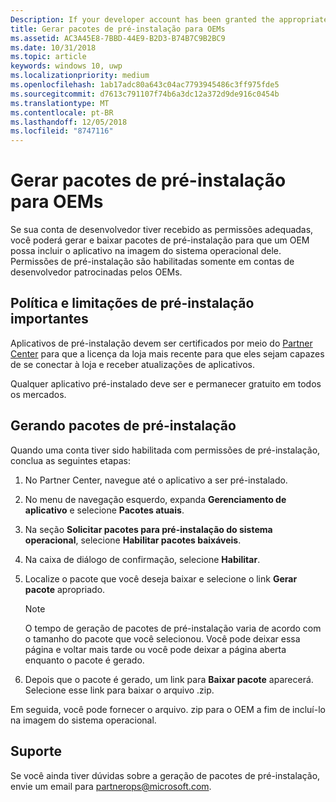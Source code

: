 ```yaml
---
Description: If your developer account has been granted the appropriate permissions, you can generate and download preinstall packages so that an OEM can include your app in their OS image.
title: Gerar pacotes de pré-instalação para OEMs
ms.assetid: AC3A45E8-7BBD-44E9-B2D3-B74B7C9B2BC9
ms.date: 10/31/2018
ms.topic: article
keywords: windows 10, uwp
ms.localizationpriority: medium
ms.openlocfilehash: 1ab17adc80a643c04ac7793945486c3ff975fde5
ms.sourcegitcommit: d7613c791107f74b6a3dc12a372d9de916c0454b
ms.translationtype: MT
ms.contentlocale: pt-BR
ms.lasthandoff: 12/05/2018
ms.locfileid: "8747116"
---
```

# <a name="generate-preinstall-packages-for-oems"></a>Gerar pacotes de pré-instalação para OEMs

Se sua conta de desenvolvedor tiver recebido as permissões adequadas, você poderá gerar e baixar pacotes de pré-instalação para que um OEM possa incluir o aplicativo na imagem do sistema operacional dele. Permissões de pré-instalação são habilitadas somente em contas de desenvolvedor patrocinadas pelos OEMs.


## <a name="important-preinstall-policy--limitations"></a>Política e limitações de pré-instalação importantes

Aplicativos de pré-instalação devem ser certificados por meio do [Partner Center](https://partner.microsoft.com/dashboard) para que a licença da loja mais recente para que eles sejam capazes de se conectar à loja e receber atualizações de aplicativos.

Qualquer aplicativo pré-instalado deve ser e permanecer gratuito em todos os mercados.


## <a name="generating-preinstall-packages"></a>Gerando pacotes de pré-instalação

Quando uma conta tiver sido habilitada com permissões de pré-instalação, conclua as seguintes etapas:

1.  No Partner Center, navegue até o aplicativo a ser pré-instalado.
2.  No menu de navegação esquerdo, expanda **Gerenciamento de aplicativo** e selecione **Pacotes atuais**.
3.  Na seção **Solicitar pacotes para pré-instalação do sistema operacional**, selecione **Habilitar pacotes baixáveis**.
4.  Na caixa de diálogo de confirmação, selecione **Habilitar**.
5.  Localize o pacote que você deseja baixar e selecione o link **Gerar pacote** apropriado.

    > [!NOTE]
    > O tempo de geração de pacotes de pré-instalação varia de acordo com o tamanho do pacote que você selecionou. Você pode deixar essa página e voltar mais tarde ou você pode deixar a página aberta enquanto o pacote é gerado.

6.  Depois que o pacote é gerado, um link para **Baixar pacote** aparecerá. Selecione esse link para baixar o arquivo .zip.

Em seguida, você pode fornecer o arquivo. zip para o OEM a fim de incluí-lo na imagem do sistema operacional.


## <a name="support"></a>Suporte

Se você ainda tiver dúvidas sobre a geração de pacotes de pré-instalação, envie um email para <partnerops@microsoft.com>.

 

 




